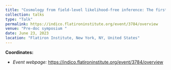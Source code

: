 ```yaml
---
title: "Cosmology from field-level likelihood-free inference: The first steps towards real data"
collection: talks
type: "Talk"
permalink: https://indico.flatironinstitute.org/event/3784/overview
venue: "Pre-doc symposium "
date: June 23, 2023
location: "Flatiron Institute, New York, NY, United States"
---
```


**Coordinates:**

* _Event webpage:_ https://indico.flatironinstitute.org/event/3784/overview